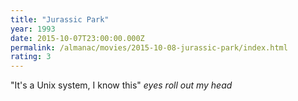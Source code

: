 ```yaml
---
title: "Jurassic Park"
year: 1993
date: 2015-10-07T23:00:00.000Z
permalink: /almanac/movies/2015-10-08-jurassic-park/index.html
rating: 3
---
```


"It's a Unix system, I know this" *eyes roll out my head*
